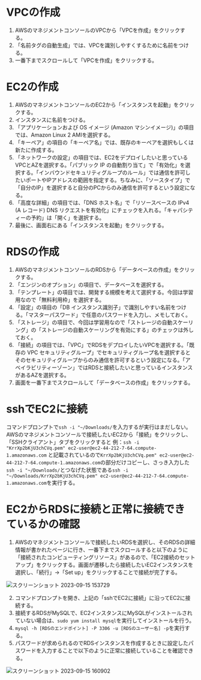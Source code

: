 # VPCの作成
1. AWSのマネジメントコンソールのVPCから「VPCを作成」をクリックする。
2. 「名前タグの自動生成」では、VPCを識別しやすくするために名前をつける。
3. 一番下までスクロールして「VPCを作成」をクリックする。

# EC2の作成
1. AWSのマネジメントコンソールのEC2から「インスタンスを起動」をクリックする。
2. インスタンスに名前をつける。
3. 「アプリケーションおよび OS イメージ (Amazon マシンイメージ)」の項目では、Amazon Linux 2 AMIを選択する。
4. 「キーペア」の項目の「キーペア名」では、既存のキーペアを選択もしくは新たに作成する。
5. 「ネットワークの設定」の項目では、EC2をデプロイしたいと思っているVPCとAZを選択する。「パブリック IP の自動割り当て」で「有効化」を選択する。「インバウンドセキュリティグループのルール」では通信を許可したいポートやIPアドレスの範囲を指定する。ちなみに、「ソースタイプ」で「自分のIP」を選択すると自分のPCからのみ通信を許可するという設定になる。
6. 「高度な詳細」の項目では、「DNS ホスト名」で「リソースベースの IPv4 (A レコード) DNS リクエストを有効化」にチェックを入れる。「キャパシティーの予約」は「開く」を選択する。
7. 最後に、画面右にある「インスタンスを起動」をクリックする。

# RDSの作成
1.  AWSのマネジメントコンソールのRDSから「データベースの作成」をクリックする。
2. 「エンジンのオプション」の項目で、データベースを選択する。
3. 「テンプレート」の項目では、開発する規模を考えて選択する。今回は学習用なので「無料利用枠」を選択する。
4. 「設定」の項目の「DB インスタンス識別子」で識別しやすい名前をつける。「マスターパスワード」で任意のパスワードを入力し、メモしておく。
5.  「ストレージ」の項目で、今回は学習用なので「ストレージの自動スケーリング」の「ストレージの自動スケーリングを有効にする」のチェックは外しておく。
6. 「接続」の項目では、「VPC」でRDSをデプロイしたいVPCを選択する。「既存の VPC セキュリティグループ」でセキュリティグループ名を選択するとそのセキュリティグループからのみ通信を許可するという設定になる。「アベイラビリティーゾーン」ではRDSと接続したいと思っているインスタンスがあるAZを選択する。
7.  画面を一番下までスクロールして「データベースの作成」をクリックする。

# sshでEC2に接続
コマンドプロンプトで```ssh -i "~/Downloads/```を入力するが実行はまだしない。AWSのマネジメントコンソールで接続したいEC2から「接続」をクリックし、「SSHクライアント」タブをクリックすると 例：```ssh -i "KrrXp2bKjU3chCVq.pem" ec2-user@ec2-44-212-7-64.compute-1.amazonaws.com``` と記載されているので```KrrXp2bKjU3chCVq.pem" ec2-user@ec2-44-212-7-64.compute-1.amazonaws.com```の部分だけコピーし、さっき入力した```ssh -i "~/Downloads/```とつなげた状態である```ssh -i "~/Downloads/KrrXp2bKjU3chCVq.pem" ec2-user@ec2-44-212-7-64.compute-1.amazonaws.com```を実行する。

# EC2からRDSに接続と正常に接続できているかの確認
1. AWSのマネジメントコンソールで接続したいRDSを選択し、そのRDSの詳細情報が書かれたページに行き、一番下までスクロールすると以下のように「接続されたコンピューティングリソース」があるので、「EC2接続のセットアップ」をクリックする。画面が遷移したら接続したいEC2インスタンスを選択し、「続行」→「Set up」をクリックすることで接続が完了する。

![スクリーンショット 2023-09-15 153729](https://github.com/Hidetaka-Konishi/Raise_AWS_4/assets/142459457/f8f1b814-2544-4f9c-84da-67a2a21147e1)


2. コマンドプロンプトを開き、上記の「sshでEC2に接続」に沿ってEC2に接続する。
3. 接続するRDSがMySQLで、EC2インスタンスにMySQLがインストールされていない場合は、```sudo yum install mysql```を実行してインストールを行う。
4. ```mysql -h [RDSのエンドポイント] -P 3306 -u [RDSのユーザー名] -p```を実行する。
5. パスワードが求められるのでRDSインスタンスを作成するときに設定したパスワードを入力することで以下のように正常に接続していることを確認できる。

![スクリーンショット 2023-09-15 160902](https://github.com/Hidetaka-Konishi/Raise_AWS_4/assets/142459457/d3672e43-6fb2-4190-bcbd-66c980de316a)


